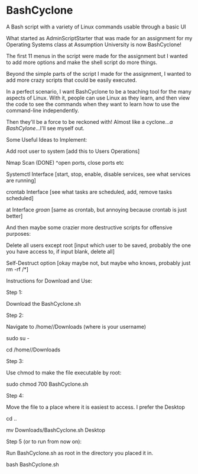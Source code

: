 # BashCyclone
A Bash script with a variety of Linux commands usable through a basic UI

What started as AdminScriptStarter that was made for an assignment for my Operating Systems class at Assumption University is now BashCyclone!

The first 11 menus in the script were made for the assignment but I wanted to add more options and make the shell script do more things.

Beyond the simple parts of the script I made for the assignment, I wanted to add more crazy scripts that could be easily executed.

In a perfect scenario, I want BashCyclone to be a teaching tool for the many aspects of Linux. With it, people can use Linux as they learn, and then view the code to see the commands when they want to learn how to use the command-line independently.

Then they'll be a force to be reckoned with! Almost like a cyclone..._a BashCylone_...I'll see myself out.




Some Useful Ideas to Implement:

Add root user to system [add this to Users Operations]

Nmap Scan (DONE)
^open ports, close ports etc

Systemctl Interface [start, stop, enable, disable services, see what services are running]

crontab Interface [see what tasks are scheduled, add, remove tasks scheduled]

at Interface *groan* [same as crontab, but annoying because crontab is just better]

And then maybe some crazier more destructive scripts for offensive purposes:

Delete all users except root [input which user to be saved, probably the one you have access to, if input blank, delete all]

Self-Destruct option [okay maybe not, but maybe who knows, probably just rm -rf /*]





Instructions for Download and Use:

Step 1:

Download the BashCyclone.sh

Step 2:

Navigate to /home/<user>/Downloads (where <user> is your username)

sudo su -

cd /home/<user>/Downloads

Step 3:

Use chmod to make the file executable by root:

sudo chmod 700 BashCyclone.sh

Step 4:

Move the file to a place where it is easiest to access. I prefer the Desktop

cd ..

mv Downloads/BashCyclone.sh Desktop

Step 5 (or to run from now on):

Run BashCyclone.sh as root in the directory you placed it in.

bash BashCyclone.sh
